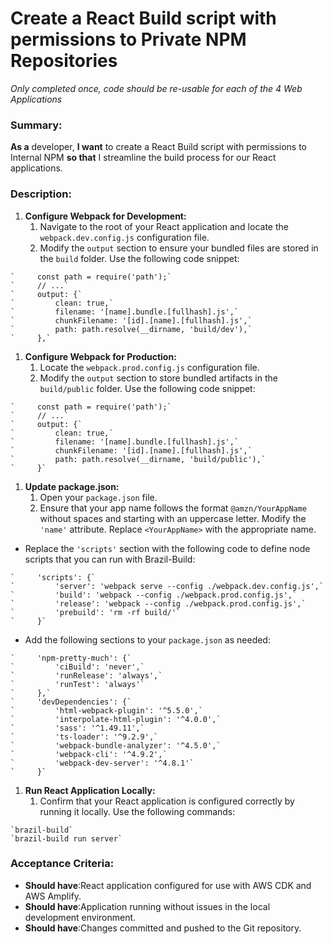 
# Create a React Build script with permissions to Private NPM Repositories
*Only completed once, code should be re-usable for each of the 4 Web Applications*

### **Summary**:

**As a** developer, **I want** to create a React Build script with permissions to Internal NPM **so that** I streamline the build process for our React applications.

### **Description:**

1. **Configure Webpack for Development:**
    1. Navigate to the root of your React application and locate the `webpack.dev.config.js` configuration file.
    2. Modify the `output` section to ensure your bundled files are stored in the `build` folder. Use the following code snippet:

```
`     const path = require('path');`
`     // ...`
`     output: {`
`         clean: true,`
`         filename: '[name].bundle.[fullhash].js',`
`         chunkFilename: '[id].[name].[fullhash].js',`
`         path: path.resolve(__dirname, 'build/dev'),`
`     },`
```



1. **Configure Webpack for Production:**
    1. Locate the `webpack.prod.config.js` configuration file.
    2. Modify the `output` section to store bundled artifacts in the `build/public` folder. Use the following code snippet:

```
`     const path = require('path');`
`     // ...`
`     output: {`
`         clean: true,`
`         filename: '[name].bundle.[fullhash].js',`
`         chunkFilename: '[id].[name].[fullhash].js',`
`         path: path.resolve(__dirname, 'build/public'),`
`     }`
```

1. **Update package.json:**
    1. Open your `package.json` file.
    2. Ensure that your app name follows the format `@amzn/YourAppName` without spaces and starting with an uppercase letter. Modify the `'name'` attribute. Replace `<YourAppName>` with the appropriate name.

* Replace the `'scripts'` section with the following code to define node scripts that you can run with Brazil-Build:

```
`     'scripts': {`
`         'server': 'webpack serve --config ./webpack.dev.config.js',`
`         'build': 'webpack --config ./webpack.prod.config.js',`
`         'release': 'webpack --config ./webpack.prod.config.js',`
`         'prebuild': 'rm -rf build/'`
`     }`
```

* Add the following sections to your `package.json` as needed:

```
`     'npm-pretty-much': {`
`         'ciBuild': 'never',`
`         'runRelease': 'always',`
`         'runTest': 'always'`
`     },`
`     'devDependencies': {`
`         'html-webpack-plugin': '^5.5.0',`
`         'interpolate-html-plugin': '^4.0.0',`
`         'sass': '^1.49.11',`
`         'ts-loader': '^9.2.9',`
`         'webpack-bundle-analyzer': '^4.5.0',`
`         'webpack-cli': '^4.9.2',`
`         'webpack-dev-server': '^4.8.1'`
`     }`
```

1. **Run React Application Locally:**
    1. Confirm that your React application is configured correctly by running it locally. Use the following commands:

```
`brazil-build`
`brazil-build run server`
```

### **Acceptance Criteria:**

* **Should have**:React application configured for use with AWS CDK and AWS Amplify.
* **Should have**:Application running without issues in the local development environment.
* **Should have**:Changes committed and pushed to the Git repository.
